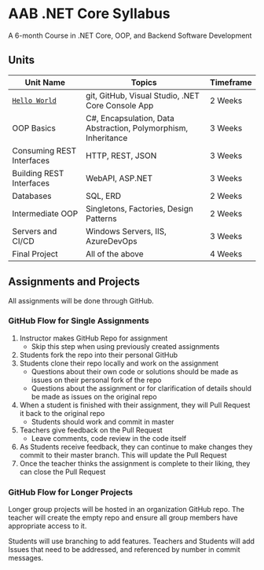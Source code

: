 # AAB .NET Core Syllabus

A 6-month Course in .NET Core, OOP, and Backend Software Development

## Units

| Unit Name | Topics | Timeframe |
|-----------|--------|-----------|
| [`Hello World`](./unit_01/README.md) | git, GitHub, Visual Studio, .NET Core Console App | 2 Weeks |
| OOP Basics | C#, Encapsulation, Data Abstraction, Polymorphism, Inheritance | 3 Weeks |
| Consuming REST Interfaces | HTTP, REST, JSON | 3 Weeks |
| Building REST Interfaces | WebAPI, ASP.NET | 3 Weeks |
| Databases | SQL, ERD | 2 Weeks |
| Intermediate OOP | Singletons, Factories, Design Patterns | 2 Weeks |
| Servers and CI/CD | Windows Servers, IIS, AzureDevOps | 3 Weeks |
| Final Project | All of the above | 4 Weeks |

## Assignments and Projects

All assignments will be done through GitHub. 

### GitHub Flow for Single Assignments

1. Instructor makes GitHub Repo for assignment
    - Skip this step when using previously created assignments
1. Students fork the repo into their personal GitHub
1. Students clone their repo locally and work on the assignment
    - Questions about their own code or solutions should be made as issues on their personal fork of the repo
    - Questions about the assignment or for clarification of details should be made as issues on the original repo
1. When a student is finished with their assignment, they will Pull Request it back to the original repo
    - Students should work and commit in master
1. Teachers give feedback on the Pull Request
    - Leave comments, code review in the code itself
1. As Students receive feedback, they can continue to make changes they commit to their master branch. This will update the Pull Request
1. Once the teacher thinks the assignment is complete to their liking, they can close the Pull Request

### GitHub Flow for Longer Projects

Longer group projects will be hosted in an organization GitHub repo. The teacher will create the empty repo and ensure all group members have appropriate access to it.

Students will use branching to add features. Teachers and Students will add Issues that need to be addressed, and referenced by number in commit messages.

